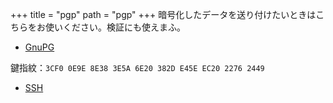+++
title = "pgp"
path = "pgp"
+++
暗号化したデータを送り付けたいときはこちらをお使いください。検証にも使えまふ。
- [GnuPG](https://github.com/donabe8898.gpg)

 鍵指紋：`3CF0 0E9E 8E38 3E5A 6E20 382D E45E EC20 2276 2449`

- [SSH](https://github.com/donabe8898.keys)
